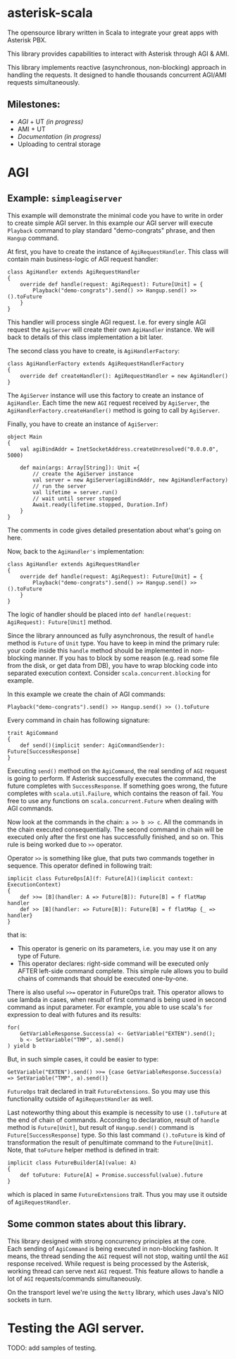 # asterisk-scala

The opensource library written in Scala to integrate your great apps with Asterisk PBX.

This library provides capabilities to interact with Asterisk through AGI & AMI.

This library implements reactive (asynchronous, non-blocking) approach in handling the requests.
It designed to handle thousands concurrent AGI/AMI requests simultaneously.

## Milestones: 

* _AGI_ + UT _(in progress)_
* AMI + UT
* _Documentation_ _(in progress)_
* Uploading to central storage

# AGI

## Example: `simpleagiserver`

This example will demonstrate the minimal code you have to write in order to create simple AGI server.
In this example our AGI server will execute `Playback` command to play standard "demo-congrats" phrase, 
and then `Hangup` command. 

At first, you have to create the instance of `AgiRequestHandler`. 
This class will contain main business-logic of AGI request handler: 

    class AgiHandler extends AgiRequestHandler
    {
        override def handle(request: AgiRequest): Future[Unit] = {
            Playback("demo-congrats").send() >> Hangup.send() >> ().toFuture
        }
    }
    
This handler will process single AGI request. 
I.e. for every single AGI request the `AgiServer` will create their own `AgiHandler` instance.
We will back to details of this class implementation a bit later.

The second class you have to create, is `AgiHandlerFactory`:

    class AgiHandlerFactory extends AgiRequestHandlerFactory
    {
        override def createHandler(): AgiRequestHandler = new AgiHandler()
    }
    
The `AgiServer` instance will use this factory to create an instance of `AgiHandler`.
Each time the new `AGI` request received by `AgiServer`, 
the `AgiHandlerFactory.createHandler()` method is going to call by `AgiServer`.

Finally, you have to create an instance of `AgiServer`:

    object Main
    {
        val agiBindAddr = InetSocketAddress.createUnresolved("0.0.0.0", 5000)
    
        def main(args: Array[String]): Unit ={
            // create the AgiServer instance
            val server = new AgiServer(agiBindAddr, new AgiHandlerFactory)
            // run the server
            val lifetime = server.run()
            // wait until server stopped
            Await.ready(lifetime.stopped, Duration.Inf)
        }
    }

The comments in code gives detailed presentation about what's going on here.
    
Now, back to the `AgiHandler's` implementation:

    class AgiHandler extends AgiRequestHandler
    {
        override def handle(request: AgiRequest): Future[Unit] = {
            Playback("demo-congrats").send() >> Hangup.send() >> ().toFuture
        }
    }

The logic of handler should be placed into `def handle(request: AgiRequest): Future[Unit]` method.

Since the library announced as fully asynchronous, the result of `handle` method is `Future` of `Unit` type. 
You have to keep in mind the primary rule: your code inside this `handle` method should be implemented in non-blocking manner.
If you has to block by some reason (e.g. read some file from the disk, or get data from DB), you have to 
wrap blocking code into separated execution context. Consider `scala.concurrent.blocking` for example. 

In this example we create the chain of AGI commands:

    Playback("demo-congrats").send() >> Hangup.send() >> ().toFuture

Every command in chain has following signature:

    trait AgiCommand
    {
        def send()(implicit sender: AgiCommandSender): Future[SuccessResponse]
    }
    
Executing `send()` method on the `AgiCommand`, the real sending of `AGI` request is going to perform.
If Asterisk successfully executes the command, the future completes with `SuccessResponse`.
If something goes wrong, the future completes with `scala.util.Failure`, which contains the reason of fail.
You free to use any functions on `scala.concurrent.Future` when dealing with AGI commands. 

Now look at the commands in the chain: `a >> b >> c`.
All the commands in the chain executed consequentially. 
The second command in chain will be executed only after the first one has successfully finished, and so on.
This rule is being worked due to `>>` operator.

Operator `>>` is something like glue, that puts two commands together in sequence. 
This operator defined in following trait:

    implicit class FutureOps[A](f: Future[A])(implicit context: ExecutionContext)
    {
        def >>= [B](handler: A => Future[B]): Future[B] = f flatMap handler
        def >> [B](handler: => Future[B]): Future[B] = f flatMap {_ => handler}
    }
    
that is:

* This operator is generic on its parameters, i.e. you may use it on any type of Future.
* This operator declares: right-side command will be executed only AFTER left-side command complete.
  This simple rule allows you to build chains of commands that should be executed one-by-one.
  
There is also useful `>>=` operator in FutureOps trait. 
This operator allows to use lambda in cases, when result of first command is being used in second command as input parameter.
For example, you able to use scala's `for` expression to deal with futures and its results:

    for(
        GetVariableResponse.Success(a) <- GetVariable("EXTEN").send();
        b <- SetVariable("TMP", a).send()
    ) yield b
    
But, in such simple cases, it could be easier to type:

    GetVariable("EXTEN").send() >>= {case GetVariableResponse.Success(a) => SetVariable("TMP", a).send()}

`FutureOps` trait declared in trait `FutureExtensions`. 
So you may use this functionality outside of `AgiRequestHandler` as well.

Last noteworthy thing about this example is necessity to use `().toFuture` at the end of chain of commands.
According to declaration, result of `handle` method is `Future[Unit]`, 
but result of `Hangup.send()` command is `Future[SuccessResponse]` type. 
So this last command `().toFuture` is kind of transformation the result of penultimate command to the `Future[Unit]`.
Note, that `toFuture` helper method is defined in trait:

    implicit class FutureBuilder[A](value: A)
    {
        def toFuture: Future[A] = Promise.successful(value).future
    }
    
which is placed in same `FutureExtensions` trait. Thus you may use it outside of `AgiRequestHandler`.

## Some common states about this library.

This library designed with strong concurrency principles at the core.  
Each sending of `AgiCommand` is being executed in non-blocking fashion. 
It means, the thread sending the `AGI` request will not stop, waiting until the `AGI` response received. 
While request is being processed by the Asterisk, working thread can serve next `AGI` request. 
This feature allows to handle a lot of `AGI` requests/commands simultaneously.  

On the transport level we're using the `Netty` library, which uses Java's NIO sockets in turn.


# Testing the AGI server.

TODO: add samples of testing.